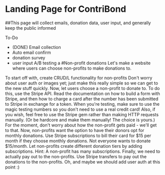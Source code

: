 # Landing Page for ContriBond

##This page will collect emails, donation data, user input, and generally keep the public informed

To-Do
* (DONE) Email collection
* Auto email confirm
* donation survey
* user input A/B testing a
#Non-profit donations
Let's make a website where users can choose non-profits to make donations to.

To start off with, create CRUD/L functionality for non-profits Don't worry about user auth or images yet; just make this really simple so we can get to the new stuff quickly.
Now, let users choose a non-profit to donate to. To do this, use the Stripe API. Read the documentation on how to build a form with Stripe, and then how to charge a card after the number has been submitted to Stripe in exchange for a token. When you're testing, make sure to use the magic testing numbers so you don't need to use a real credit card! Also, if you wish, feel free to use the Stripe gem rather than making HTTP requests manually. (Or be hardcore and make them manually! The choice is yours.) For the moment, don't worry about how the non-profit gets paid - we'll get to that.
Now, non-profits want the option to have their donors opt for monthly donations. Use Stripe subscriptions to bill their card for $15 per month if they choose monthly donations.
Not everyone wants to donate $15/month. Let non-profits create different donation tiers by adding subscriptions. Hint: A non-profit has many subscriptions.
Finally, we need to actually pay out to the non-profits. Use Stripe transfers to pay out the donations to the non-profits.
Oh, and maybe we should add user auth at this point :)

